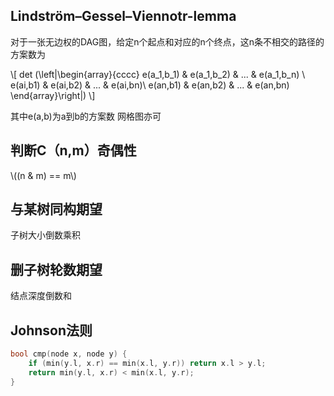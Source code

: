 ## Lindström–Gessel–Viennotr-lemma
对于一张无边权的DAG图，给定n个起点和对应的n个终点，这n条不相交的路径的方案数为

\\[
det (\left|\begin{array}{cccc} 
    e(a_1,b_1) &    e(a_1,b_2)    & ... & e(a_1,b_n) \\ 
    e(ai,b1) &  e(ai,b2)  & ... & e(ai,bn)\\ 
    e(an,b1) & e(an,b2) & ... & e(an,bn) 
\end{array}\right|)
\\]

其中e(a,b)为a到b的方案数
网格图亦可

## 判断C（n,m）奇偶性

\\((n \& m) == m\\)


## 与某树同构期望
子树大小倒数乘积
## 删子树轮数期望
结点深度倒数和
## Johnson法则
```cpp
bool cmp(node x, node y) {
    if (min(y.l, x.r) == min(x.l, y.r)) return x.l > y.l;
    return min(y.l, x.r) < min(x.l, y.r);
}
```